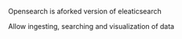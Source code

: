 Opensearch is aforked version of eleaticsearch 

Allow ingesting, searching and visualization of data
